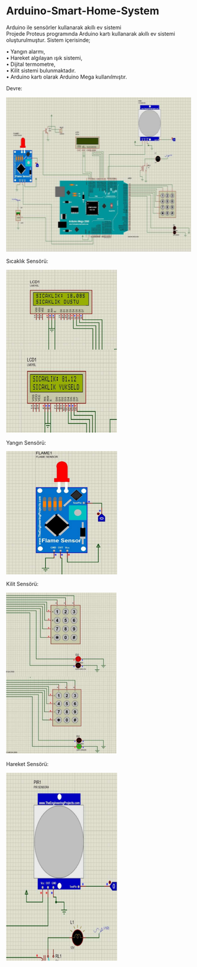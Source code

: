 # Arduino-Smart-Home-System
 Arduino ile sensörler kullanarak akıllı ev sistemi \
 Projede Proteus programında Arduino kartı kullanarak akıllı ev sistemi oluşturulmuştur. Sistem içerisinde;
 
• Yangın alarmı, \
• Hareket algılayan ışık sistemi, \
• Dijital termometre, \
• Kilit sistemi bulunmaktadır.  \
• Arduino kartı olarak Arduino Mega kullanılmıştır.

  Devre:

  <img
  src="/images/5.png"
  alt="Alt text"
  title="Optional title"
  style="display: inline-block; margin: 0 auto;  width: 500px"> 
  
    
  Sıcaklık Sensörü:
  
  <img
  src="/images/1.png"
  alt="Alt text"
  title="Optional title"
  style="display: inline-block; margin: 0 auto;  width: 300px"> 

  Yangın Sensörü:

  <img
  src="/images/2.png"
  alt="Alt text"
  title="Optional title"
  style="display: inline-block; margin: 0 auto;  width: 300px"> 
  
  
  Kilit Sensörü: 
  
  <img
  src="/images/3.png"
  alt="Alt text"
  title="Optional title"
  style="display: inline-block; margin: 0 auto;  width: 300px"> 
  
  Hareket Sensörü:
  
  <img
  src="/images/4.png"
  alt="Alt text"
  title="Optional title"
  style="display: inline-block; margin: 0 auto;  width: 300px"> 
